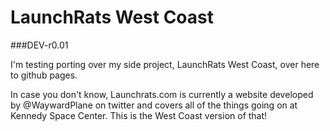 # LaunchRats West Coast
###DEV-r0.01

I'm testing porting over my side project, LaunchRats West Coast, over here to github pages.

In case you don't know, Launchrats.com is currently a website developed by @WaywardPlane on twitter and covers all of the things going on at Kennedy Space Center. This is the West Coast version of that!
